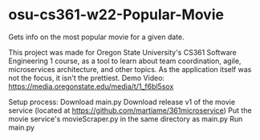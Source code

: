 # osu-cs361-w22-Popular-Movie
Gets info on the most popular movie for a given date.

This project was made for Oregon State University's CS361 Software Engineering 1 course, as a tool to learn about team coordination, agile, microservices architecture, and other topics. As the application itself was not the focus, it isn't the prettiest.
Demo Video: https://media.oregonstate.edu/media/t/1_f6bl5sox


Setup process:
Download main.py
Download release v1 of the movie service (located at https://github.com/martiame/361microservice)
Put the movie service's movieScraper.py in the same directory as main.py
Run main.py
